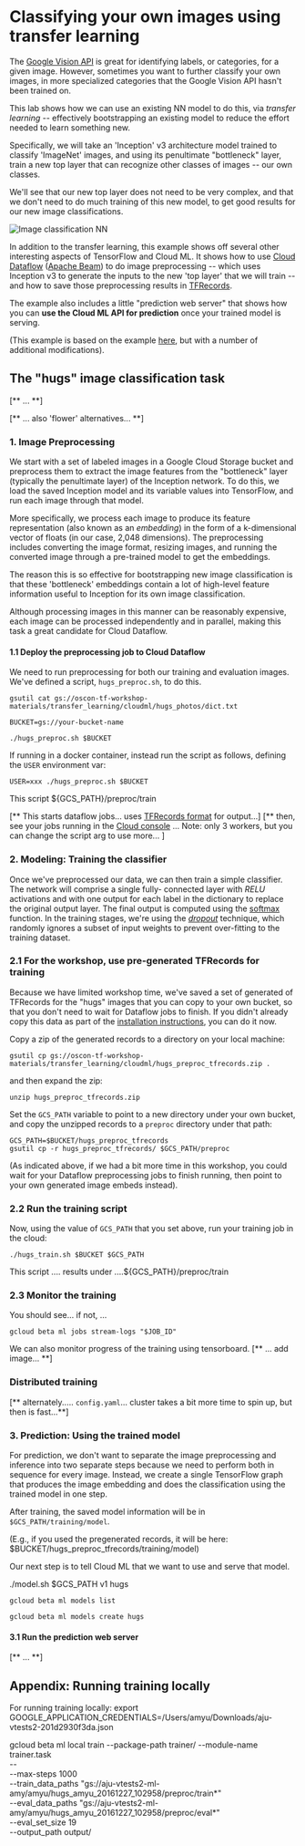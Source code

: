 
# Classifying your own images using transfer learning

The [Google Vision API](xxx) is great for identifying labels, or categories, for a given image. However, sometimes you
want to further classify your own images, in more specialized categories that the Google Vision API hasn't been trained
on.

This lab shows how we can use an existing NN model to do this, via *transfer learning* -- effectively bootstrapping an
existing model to reduce the effort needed to learn something new.

Specifically, we will take an 'Inception' v3 architecture model trained to classify 'ImageNet' images, and using its
penultimate "bottleneck" layer, train a new top layer that can recognize other classes of images -- our own classes.

We'll see that our new top layer does not need to be very complex, and that we don't need to do much training of this
new model, to get good results for our new image classifications.

![Image classification NN](./image-classification.png)

In addition to the transfer learning, this example shows off several other interesting aspects of TensorFlow and Cloud
ML. It shows how to use
[Cloud Dataflow](https://cloud.google.com/dataflow/) ([Apache Beam](https://beam.apache.org/))
to do image preprocessing -- which uses Inception v3 to generate the inputs to the new 'top layer' that we will train
-- and how to save those preprocessing results in [TFRecords](xxx).

The example also includes a little "prediction web server" that shows how you can
**use the Cloud ML API for prediction** once your trained model is serving.

(This example is based on the example
[here](https://github.com/GoogleCloudPlatform/cloudml-samples/tree/master/flowers), but with a number of additional modifications).

## The "hugs" image classification task

[** ... **]

[** ... also 'flower' alternatives... **]

### 1. Image Preprocessing

We start with a set of labeled images in a Google Cloud Storage bucket and preprocess them to extract the image
features from the "bottleneck" layer (typically the penultimate layer) of the Inception network. To do this, we load
the saved Inception model and its variable values into TensorFlow, and run each image through that model.

More specifically, we process each image to produce its feature representation (also known as an *embedding*) in the
form of a k-dimensional vector of floats (in our case, 2,048 dimensions). The preprocessing includes converting the
image format, resizing images, and running the converted image through a pre-trained model to get the embeddings.

The reason this is so effective for bootstrapping new image classification is that these 'bottleneck' embeddings
contain a lot of high-level feature information useful to Inception for its own image classification.

Although processing images in this manner can be reasonably expensive, each image can be processed independently and in
parallel, making this task a great candidate for Cloud Dataflow.

#### 1.1 Deploy the preprocessing job to Cloud Dataflow

We need to run preprocessing for both our training and evaluation images.  We've defined a script, `hugs_preproc.sh`,
to do this.


```shell
gsutil cat gs://oscon-tf-workshop-materials/transfer_learning/cloudml/hugs_photos/dict.txt
```



```shell
BUCKET=gs://your-bucket-name
```


```shell
./hugs_preproc.sh $BUCKET
```

If running in a docker container, instead run the script as follows, defining the `USER` environment var:

```shell
USER=xxx ./hugs_preproc.sh $BUCKET
```

This script ${GCS_PATH}/preproc/train

[** This starts dataflow jobs... uses [TFRecords format](xxx) for output...]
[** then, see your jobs running in the [Cloud console](https://console.cloud.google.com/dataflow)  ...
Note: only 3 workers, but you can change the script arg to use more... ]


### 2. Modeling: Training the classifier

Once we've preprocessed our data, we can then train a simple classifier. The network will comprise a single fully-
connected layer with *RELU* activations and with one output for each label in the dictionary to replace the original
output layer.
The final output is computed using the [softmax](https://en.wikipedia.org/wiki/Softmax_function) function. In the
training stages, we're using the [*dropout*](https://en.wikipedia.org/wiki/Dropout_(neural_networks)) technique, which
randomly ignores a subset of input weights to prevent over-fitting to the training dataset.

### 2.1 For the workshop, use pre-generated TFRecords for training

Because we have limited workshop time, we've saved a set of generated of TFRecords for the "hugs" images that you can
copy to your own bucket, so that you don't need to wait for Dataflow jobs to finish. If you didn't already copy this
data as part of the [installation instructions](xxx), you can do it now.

Copy a zip of the generated records to a directory on your local machine:

```shell
gsutil cp gs://oscon-tf-workshop-materials/transfer_learning/cloudml/hugs_preproc_tfrecords.zip .
```

and then expand the zip:

```shell
unzip hugs_preproc_tfrecords.zip
```

Set the `GCS_PATH` variable to point to a new directory under your own bucket, and copy the unzipped records to a `preproc` directory under that path:

```shell
GCS_PATH=$BUCKET/hugs_preproc_tfrecords
gsutil cp -r hugs_preproc_tfrecords/ $GCS_PATH/preproc
```

(As indicated above, if we had a bit more time in this workshop, you could wait for your Dataflow preprocessing jobs to finish running, then point to your own generated image embeds instead).

### 2.2 Run the training script

Now, using the value of `GCS_PATH` that you set above, run your training job in the cloud:

```
./hugs_train.sh $BUCKET $GCS_PATH
```

This script .... results under ....${GCS_PATH}/preproc/train

### 2.3 Monitor the training

You should see... if not, ...

```
gcloud beta ml jobs stream-logs "$JOB_ID"
```

We can also monitor progress of the training using tensorboard. [** ... add image... **]

### Distributed training

[** alternately..... `config.yaml`... cluster takes a bit more time to spin up, but then is fast...**]

### 3. Prediction: Using the trained model

For prediction, we don't want to separate the image preprocessing and inference into two separate steps because we need to perform both in sequence for every image. Instead, we create a single TensorFlow graph that produces the image embedding and does the classification using the trained model in one step.

After training, the saved model information will be in `$GCS_PATH/training/model`.

(E.g., if you used the pregenerated records, it will be here:
$BUCKET/hugs_preproc_tfrecords/training/model)

Our next step is to tell Cloud ML that we want to use and serve that model.

./model.sh $GCS_PATH v1 hugs


```shell
gcloud beta ml models list
```

```shell
gcloud beta ml models create hugs
```

#### 3.1 Run the prediction web server

[** ... **]

## Appendix: Running training locally

For running training locally:
export GOOGLE_APPLICATION_CREDENTIALS=/Users/amyu/Downloads/aju-vtests2-201d2930f3da.json

gcloud beta ml local train --package-path trainer/ --module-name trainer.task \
    -- \
    --max-steps 1000 \
    --train_data_paths "gs://aju-vtests2-ml-amy/amyu/hugs_amyu_20161227_102958/preproc/train*" \
    --eval_data_paths "gs://aju-vtests2-ml-amy/amyu/hugs_amyu_20161227_102958/preproc/eval*" \
    --eval_set_size 19 \
    --output_path output/



